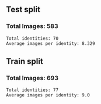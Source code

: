 
## Test split 
### Total Images: 583
	Total identities: 70
	Average images per identity: 8.329

## Train split 
### Total Images: 693
	Total identities: 77
	Average images per identity: 9.0
